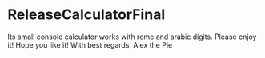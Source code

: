 # ReleaseCalculatorFinal
Its small console calculator works with rome and arabic digits.
Please enjoy it! Hope you like it!
With best regards, 
Alex the Pie
